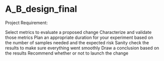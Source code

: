 # A_B_design_final

Project Requirement:

Select metrics to evaluate a proposed change
Characterize and validate those metrics
Plan an appropriate duration for your experiment based on the number of samples needed and the expected risk
Sanity check the results to make sure everything went smoothly
Draw a conclusion based on the results
Recommend whether or not to launch the change
